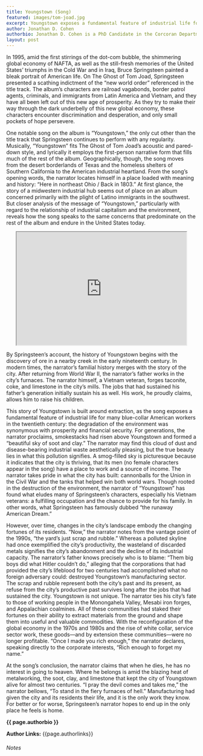 ```yaml
---
title: Youngstown (Song)
featured: images/tom-joad.jpg
excerpt: Youngstown exposes a fundamental feature of industrial life for many blue-collar American workers in the twentieth century&#58; the degradation of the environment was synonymous with prosperity and financial security.
author: Jonathan D. Cohen
authorbio: Jonathan D. Cohen is a PhD Candidate in the Corcoran Department of History at the University of Virginia, where he completing a dissertation on the history of American state lotteries. He is the coeditor of a collection on gambling in the United States and is the managing editor of <i>BOSS&#58; The Biannual Online Journal of Springsteen Studies.</i>
layout: post
---
```


In 1995, amid the first stirrings of the dot-com bubble, the shimmering global economy of NAFTA, as well as the still-fresh memories of the United States’ triumphs in the Cold War and in Iraq, Bruce Springsteen painted a bleak portrait of American life. On The Ghost of Tom Joad, Springsteen presented a scathing indictment of the “new world order” referenced in the title track. The album’s characters are railroad vagabonds, border patrol agents, criminals, and immigrants from Latin America and Vietnam, and they have all been left out of this new age of prosperity. As they try to make their way through the dark underbelly of this new global economy, these characters encounter discrimination and desperation, and only small pockets of hope persevere.

One notable song on the album is “Youngstown,” the only cut other than the title track that Springsteen continues to perform with any regularity. Musically, “Youngstown” fits The Ghost of Tom Joad’s acoustic and pared-down style, and lyrically it employs the first-person narrative form that fills much of the rest of the album. Geographically, though, the song moves from the desert borderlands of Texas and the homeless shelters of Southern California to the American industrial heartland. From the song’s opening words, the narrator locates himself in a place loaded with meaning and history: “Here in northeast Ohio / Back in 1803.” At first glance, the story of a midwestern industrial hub seems out of place on an album concerned primarily with the plight of Latino immigrants in the southwest. But closer analysis of the message of “Youngstown,” particularly with regard to the relationship of industrial capitalism and the environment, reveals how the song speaks to the same concerns that predominate on the rest of the album and endure in the United States today.

<center><iframe width="450" height="300" src="https://www.youtube.com/embed/4GaFUOQWi9A"></iframe></center>

By Springsteen’s account, the history of Youngstown begins with the discovery of ore in a nearby creek in the early nineteenth century. In modern times, the narrator’s familial history merges with the story of the city. After returning from World War II, the narrator’s father works in the city’s furnaces. The narrator himself, a Vietnam veteran, forges taconite, coke, and limestone in the city’s mills. The jobs that had sustained his father’s generation initially sustain his as well. His work, he proudly claims, allows him to raise his children.

This story of Youngstown is built around extraction, as the song exposes a fundamental feature of industrial life for many blue-collar American workers in the twentieth century: the degradation of the environment was synonymous with prosperity and financial security. For generations, the narrator proclaims, smokestacks had risen above Youngstown and formed a “beautiful sky of soot and clay.” The narrator may find this cloud of dust and disease-bearing industrial waste aesthetically pleasing, but the true beauty lies in what this pollution signifies. A smog-filled sky is picturesque because it indicates that the city is thriving, that its men (no female characters appear in the song) have a place to work and a source of income. The narrator takes pride in what the city has built: cannonballs for the Union in the Civil War and the tanks that helped win both world wars. Though rooted in the destruction of the environment, the narrator of “Youngstown” has found what eludes many of Springsteen’s characters, especially his Vietnam veterans: a fulfilling occupation and the chance to provide for his family. In other words, what Springsteen has famously dubbed “the runaway American Dream.”

However, over time, changes in the city’s landscape embody the changing fortunes of its residents. “Now,” the narrator notes from the vantage point of the 1990s, “the yard’s just scrap and rubble.” Whereas a polluted skyline had once exemplified the city’s productivity, the wasteland of discarded metals signifies the city’s abandonment and the decline of its industrial capacity. The narrator’s father knows precisely who is to blame: “Them big boys did what Hitler couldn’t do,” alleging that the corporations that had provided the city’s lifeblood for two centuries had accomplished what no foreign adversary could: destroyed Youngstown’s manufacturing sector. The scrap and rubble represent both the city’s past and its present, as refuse from the city’s productive past survives long after the jobs that had sustained the city. Youngstown is not unique. The narrator ties his city’s fate to those of working people in the Monongahela Valley, Mesabi iron forges, and Appalachian coalmines. All of these communities had staked their fortunes on their ability to extract materials from the ground and shape them into useful and valuable commodities. With the reconfiguration of the global economy in the 1970s and 1980s and the rise of white collar, service sector work, these goods—and by extension these communities—were no longer profitable. “Once I made you rich enough,” the narrator declares, speaking directly to the corporate interests, “Rich enough to forget my name.”

At the song’s conclusion, the narrator claims that when he dies, he has no interest in going to heaven. Where he belongs is amid the blazing heat of metalworking, the soot, clay, and limestone that kept the city of Youngstown alive for almost two centuries. “I pray the devil comes and takes me,” the narrator bellows, “To stand in the fiery furnaces of hell.” Manufacturing had given the city and its residents their life, and it is the only work they know. For better or for worse, Springsteen’s narrator hopes to end up in the only place he feels is home.

**{{ page.authorbio }}**

**Author Links:** {{page.authorlinks}}
<br>
###### Notes
